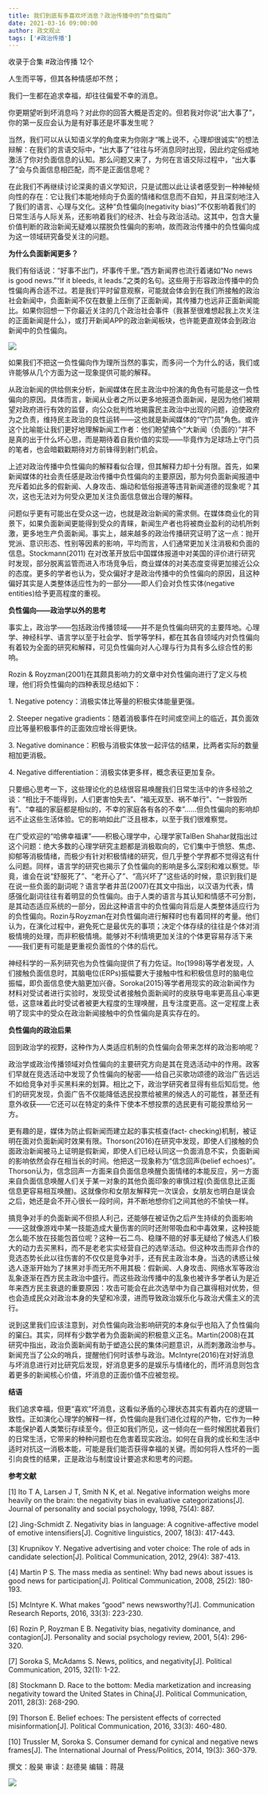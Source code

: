 ```yaml
---
title: 我们到底有多喜欢坏消息？政治传播中的“负性偏向”
date: 2021-03-16 09:00:00
author: 政文观止
tags: ['#政治传播']
---
```



收录于合集 #政治传播 12个

人生而平等，但其各种情感却不然；

  

我们一生都在追求幸福，却往往偏爱不幸的消息。

  

你更期望听到坏消息吗？对此你的回答大概是否定的。但若我对你说“出大事了”，你的第一反应会认为是有好事还是坏事发生呢？

  

当然，我们可以从认知语义学的角度来为你刚才“嘴上说不，心理却很诚实”的想法辩解：在我们的言语交际中，“出大事了”往往与坏消息同时出现，因此约定俗成地激活了你对负面信息的认知。那么问题又来了，为何在言语交际过程中，“出大事了”会与负面信息相匹配，而不是正面信息呢？

  

在此我们不再继续讨论深奥的语义学知识，只是试图以此让读者感受到一种神秘倾向性的存在：它让我们本能地倾向于负面的情绪和信息而不自知，并且深刻地注入了我们的语言、心理与文化。这种“负性偏向(negativity
bias)”不仅影响着我们的日常生活与人际关系，还影响着我们的经济、社会与政治活动。这其中，包含大量价值判断的政治新闻无疑难以摆脱负性偏向的影响，故而政治传播中的负性偏向成为这一领域研究备受关注的问题。

  

 **为什么负面新闻更多？**

我们有俗话说：“好事不出门，坏事传千里。”西方新闻界也流行着诸如“No news is good news.”“If it bleeds, it
leads.”之类的名句。这些用于形容政治传播中的负性偏向再合适不过。若是我们平时留意观察，可能就会体会到在我们所接触的政治社会新闻中，负面新闻不仅在数量上压倒了正面新闻，其传播力也远非正面新闻能比。如果你回想一下你最近关注的几个政治社会事件（我甚至很难想起我上次关注的正面新闻是什么），或打开新闻APP的政治新闻板块，也许能更直观体会到政治新闻中的负性偏向。

![](/images/151/2.jpeg)

如果我们不把这一负性偏向作为理所当然的事实，而多问一个为什么的话，我们或许能够从几个方面为这一现象提供可能的解释。

  

从政治新闻的供给侧来分析，新闻媒体在民主政治中扮演的角色有可能是这一负性偏向的原因。具体而言，新闻从业者之所以更多地报道负面新闻，是因为他们被期望对政府进行有效的监督，向公众批判性地揭露民主政治中出现的问题，迫使政府为之负责，维持民主政治的良性运转——这也就是新闻媒体的“守门员”角色。或许这个比喻能让我们更好地理解新闻工作者：他们盼望搞个“大新闻（负面的）”并不是真的出于什么坏心思，而是期待着自我价值的实现——毕竟作为足球场上守门员的笔者，也会暗戳戳期待对方前锋得到射门机会。

  

上述对政治传播中负性偏向的解释看似合理，但其解释力却十分有限。首先，如果新闻媒体的社会责任感是政治传播中负性偏向的主要原因，那为何负面新闻报道中充斥着如此多的假新闻、人身攻击、煽动和低俗报道等违背新闻道德的现象呢？其次，这也无法对为何受众更加关注负面信息做出合理的解释。

  

问题似乎更有可能出在受众这一边，也就是政治新闻的需求侧。在媒体商业化的背景下，如果负面新闻更能得到受众的青睐，新闻生产者也将被商业盈利的动机所刺激，更多地生产负面新闻。事实上，越来越多的政治传播研究证明了这一点：抛开党派、意识形态、性别等因素的影响，平均而言，人们通常更加关注消极和负面的信息。Stockmann(2011)
在对改革开放后中国媒体报道中对美国的评价进行研究时发现，部分脱离监管而进入市场竞争后，商业媒体的对美态度变得更加接近公众的态度。更多的学者也认为，受众偏好才是政治传播中的负性偏向的原因，且这种偏好其实是人类整体适应性为的一部分——即人们会对负性实体(negative
entities)给予更高程度的重视。

  

 **负性偏向——政治学以外的思考**

事实上，政治学——包括政治传播领域——并不是负性偏向研究的主要阵地。心理学、神经科学、语言学以至于社会学、哲学等学科，都在其各自领域内对负性偏向有着较为全面的研究和解释，可见负性偏向对人心理与行为具有多么综合性的影响。

  

Rozin & Royzman(2001)在其颇具影响力的文章中对负性偏向进行了定义与梳理，他们将负性偏向的四种表现总结如下：

  

1\. Negative potency：消极实体比等量的积极实体能量更强。

2\. Steeper negative gradients：随着消极事件在时间或空间上的临近，其负面效应比等量积极事件的正面效应增长得更快。

3\. Negative dominance：积极与消极实体放一起评估的结果，比两者实际的数量相加更消极。

4\. Negative differentiation：消极实体更多样，概念表征更加复杂。

  

只要细心思考一下，这些理论化的总结很容易唤醒我们日常生活中的许多经验之谈：“相比于不能得到，人们更害怕失去”、“福无双至、祸不单行”、“一胖毁所有”、“幸福的家庭都是相似的，不幸的家庭各有各的不幸”……但负性偏向的影响却远不止这些生活体验。它的影响如此广泛且根本，以至于我们很难察觉。

  

在广受欢迎的“哈佛幸福课”——积极心理学中，心理学家TalBen
Shahar就指出过这个问题：绝大多数的心理学研究主题都是消极取向的，它们集中于愤怒、焦虑、抑郁等消极情绪，而极少有针对积极情绪的研究，但几乎整个学界都不觉得这有什么问题。同样，语言学的研究也揭示了负性偏向的影响是多么深刻和难以察觉。毕竟，谁会在说“舒服死了”、“老开心了”、“高兴坏了”这些话的时候，意识到我们是在说一些负面的副词呢？语言学者井茁(2007)在其文中指出，以汉语为代表，情感强化副词往往有着明显的负性偏向。由于人类的语言与其认知和情感不可分割，是其动态适应系统的一部分，因此这种语言中的负性偏向背后是人类整体适应行为的负性偏向。Rozin与Royzman在对负性偏向进行解释时也有着同样的考量。他们认为，在演化过程中，避免死亡是最优先的事项；决定个体存续的往往是个体对消极情境的处理，而非积极情境。能够对不利情境更加关注的个体更容易存活下来——我们更有可能是更重视负面性的个体的后代。

神经科学的一系列研究也为负性偏向提供了有力佐证。Ito(1998)等学者发现，人们接触负面信息时，其脑电位(ERPs)振幅要大于接触中性和积极信息时的脑电位振幅，即负面信息使大脑更加兴奋。Soroka(2015)等学者用现实的政治新闻作为材料对受试者进行实验时，发现受试者接触负面新闻时的皮肤导电率更高且心率更低，这意味着此时受试者被更大程度的生理唤醒，且专注度更高。这一定程度上表明了现实中的受众在政治新闻接触中的负性偏向是真实存在的。

  

 **负性偏向的政治后果**

回到政治学的视野，这种作为人类适应机制的负性偏向会带来怎样的政治影响呢？

  

政治学或政治传播领域对负性偏向的主要研究方向是其在竞选活动中的作用。政客们早就在竞选活动中发现了负性偏向的秘密——给自己买歌功颂德的政治广告远远不如给竞争对手买黑料来的划算。相比之下，政治学研究者显得有些后知后觉。他们的研究发现，负面广告不仅能降低选民投票给被黑的候选人的可能性，甚至还有意外收获——它还可以在特定的条件下使本不想投票的选民更有可能投票给另一方。

  

更有趣的是，媒体为防止假新闻而建立起的事实核查(fact-
checking)机制，被证明在面对负面新闻时效果有限。Thorson(2016)在研究中发现，即使人们接触的负面政治新闻被马上证明是假新闻，即使人们已经认同这一负面消息不实，负面新闻的影响依然会存在相当长的时间。他把这一现象称为“信念回声(belief
echoes)”。Thorson认为，信念回声一方面来自负面信息唤醒负面情绪的本能反应，另一方面来自负面信息唤醒人们关于某一对象的其他负面印象的审慎过程(负面信息比正面信息更容易相互唤醒)。这就像你和女朋友解释完一次误会，女朋友也明白是误会之后，她还是会不开心很长一段时间，并不断地想你们之间其他的不愉快一样。

  

搞竞争对手的负面新闻不但损人利己，还能够在被证伪之后产生持续的负面影响——这就像游戏中某一技能造成大量伤害的同时还附带吸血和中毒效果，这种技能怎么能不放在技能包首位呢？这种一石二鸟、稳赚不赔的好事无疑给了候选人们极大的动力去买黑料，而不是老老实实经营自己的选举活动。但这种攻击而非合作的竞选态势长此以往伤害的不仅仅是竞争对手，还有民主政治本身。当选的诱惑让候选人逐渐开始为了抹黑对手而无所不用其极：假新闻、人身攻击、网络水军等政治乱象逐渐在西方民主政治中盛行。而这些政治传播中的乱象也被许多学者认为是近年来西方民主衰退的重要原因：攻击可能会在此次选举中为自己赢得相对优势，但也会造成民众对政治本身的失望和冷漠，进而导致政治娱乐化与政治犬儒主义的流行。

说到这里我们应该注意到，对负性偏向政治影响研究的本身似乎也陷入了负性偏向的窠臼。其实，同样有少数学者为负面新闻的积极意义正名。Martin(2008)在其研究中指出，政治负面新闻有助于塑造公民的集体问题意识，从而刺激政治参与。新闻充当了公众的哨兵，提醒他们何时该参与政治。McIntyre(2016)在对好消息与坏消息进行对比研究后发现，好消息更多的是娱乐与情绪化的，而坏消息则包含着更多的新闻核心价值，坏消息的正面价值不应被忽视。

  

 **结语**

我们追求幸福，但更“喜欢”坏消息，这看似矛盾的心理状态其实有着内在的逻辑一致性。正如演化心理学的解释一样，负性偏向是我们进化过程的产物，它作为一种本能保护着人类繁衍存续至今。但正如我们所见，这一倾向在一些时候困扰着我们的日常生活，它带来的种种问题也在危害着现实政治。如何在自我的成长和生活中适时对抗这一消极本能，可能是我们能否获得幸福的关键。而如何将人性坏的一面引向良性的结果，正是政治与制度设计要追求和思考的问题。

  

 **参考文献**

[1] Ito T A, Larsen J T, Smith N K, et al. Negative information weighs more
heavily on the brain: the negativity bias in evaluative categorizations[J].
Journal of personality and social psychology, 1998, 75(4): 887.

  

[2] Jing-Schmidt Z. Negativity bias in language: A cognitive-affective model
of emotive intensifiers[J]. Cognitive linguistics, 2007, 18(3): 417-443.

  

[3] Krupnikov Y. Negative advertising and voter choice: The role of ads in
candidate selection[J]. Political Communication, 2012, 29(4): 387-413.

  

[4] Martin P S. The mass media as sentinel: Why bad news about issues is good
news for participation[J]. Political Communication, 2008, 25(2): 180-193.

  

[5] McIntyre K. What makes “good” news newsworthy?[J]. Communication Research
Reports, 2016, 33(3): 223-230.

  

[6] Rozin P, Royzman E B. Negativity bias, negativity dominance, and
contagion[J]. Personality and social psychology review, 2001, 5(4): 296-320.

  

[7] Soroka S, McAdams S. News, politics, and negativity[J]. Political
Communication, 2015, 32(1): 1-22.

  

[8] Stockmann D. Race to the bottom: Media marketization and increasing
negativity toward the United States in China[J]. Political Communication,
2011, 28(3): 268-290.

  

[9] Thorson E. Belief echoes: The persistent effects of corrected
misinformation[J]. Political Communication, 2016, 33(3): 460-480.

  

[10] Trussler M, Soroka S. Consumer demand for cynical and negative news
frames[J]. The International Journal of Press/Politics, 2014, 19(3): 360-379.

撰文：殷昊 审读：赵德昊 编辑：蒋晟

  

![](/images/151/3.jpeg)

  

